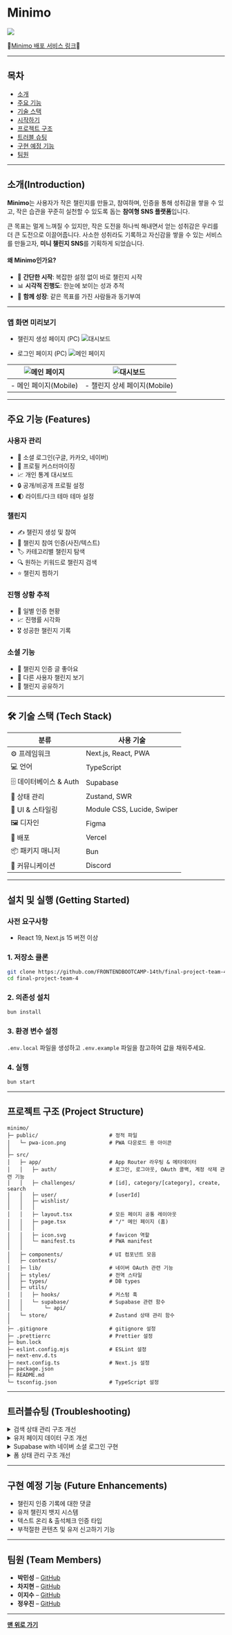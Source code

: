 # Minimo

![](./public/readme/banner.png)

💛[Minimo 배포 서비스 링크](https://minimo-project.vercel.app/)💛

---

## 목차

- [소개](#-소개-introduction)
- [주요 기능](#-주요-기능-features)
- [기술 스택](#-기술-스택-tech-stack)
- [시작하기](#-시작하기-getting-started)
- [프로젝트 구조](#-프로젝트-구조-project-structure)
- [트러블 슈팅](#-트러블슈팅-troubleshooting)
- [구현 예정 기능](#-구현-예정-기능-future-enhancements)
- [팀원](#-팀원-team-members)

---

## 소개(Introduction)

**Minimo**는 사용자가 작은 챌린지를 만들고, 참여하며, 인증을 통해 성취감을 쌓을 수 있고, 작은 습관을 꾸준히 실천할 수 있도록 돕는 **참여형 SNS 플랫폼**입니다.

큰 목표는 멀게 느껴질 수 있지만, 작은 도전을 하나씩 해내면서 얻는 성취감은 우리를 더 큰 도전으로 이끌어줍니다. 사소한 성취라도 기록하고 자신감을 쌓을 수 있는 서비스를 만들고자, **미니 챌린지 SNS**를 기획하게 되었습니다.

#### 왜 Minimo인가요?

- 🎯 **간단한 시작**: 복잡한 설정 없이 바로 챌린지 시작
- 📊 **시각적 진행도**: 한눈에 보이는 성과 추적
- 🤝 **함께 성장**: 같은 목표를 가진 사람들과 동기부여

---

### 앱 화면 미리보기

- 챌린지 생성 페이지 (PC)
  ![대시보드](./public/readme/pc-screenshot02.png)

- 로그인 페이지 (PC)
  ![메인 페이지](./public/readme/pc-screenshot01.png)

| ![메인 페이지](./public/readme/mobile-screenshot01.png) | ![대시보드](./public/readme/mobile-screenshot02.png) |
| ------------------------------------------------------- | ---------------------------------------------------- |
| - 메인 페이지(Mobile)                                   | - 챌린지 상세 페이지(Mobile)                         |

---

## 주요 기능 (Features)

### 사용자 관리

- 🔐 소셜 로그인(구글, 카카오, 네이버)
- 👥 프로필 커스터마이징
- 📈 개인 통계 대시보드
- 🔒 공개/비공개 프로필 설정
- 🌓 라이트/다크 테마 테마 설정

### 챌린지

- ✍️ 챌린지 생성 및 참여
- 📸 챌린지 참여 인증(사진/텍스트)
- 🏷️ 카테고리별 챌린지 탐색
- 🔍 원하는 키워드로 챌린지 검색
- ⭐ 챌린지 찜하기

### 진행 상황 추적

- 📅 일별 인증 현황
- 📈 진행률 시각화
- 🎖️ 성공한 챌린지 기록

### 소셜 기능

- 💛 챌린지 인증 글 좋아요
- 👀 다른 사용자 챌린지 보기
- 🔗 챌린지 공유하기

---

## 🛠️ 기술 스택 (Tech Stack)

| 분류                   | 사용 기술                  |
| ---------------------- | -------------------------- |
| ⚙️ 프레임워크          | Next.js, React, PWA        |
| 💻 언어                | TypeScript                 |
| 🗄️ 데이터베이스 & Auth | Supabase                   |
| 🔄 상태 관리           | Zustand, SWR               |
| 🎨 UI & 스타일링       | Module CSS, Lucide, Swiper |
| 🖼️ 디자인              | Figma                      |
| 🚀 배포                | Vercel                     |
| 📦 패키지 매니저       | Bun                        |
| 💬 커뮤니케이션        | Discord                    |

---

## 설치 및 실행 (Getting Started)

### 사전 요구사항

- React 19, Next.js 15 버전 이상

### 1. 저장소 클론

```bash
git clone https://github.com/FRONTENDBOOTCAMP-14th/final-project-team-4.git
cd final-project-team-4
```

### 2. 의존성 설치

```bash
bun install
```

### 3. 환경 변수 설정

`.env.local` 파일을 생성하고 `.env.example` 파일을 참고하여 값을 채워주세요.

### 4. 실행

```bash
bun start
```

---

## 프로젝트 구조 (Project Structure)

```plaintext
minimo/
├─ public/                       # 정적 파일
│   └─ pwa-icon.png              # PWA 다운로드 용 아이콘
│
├─ src/
│   ├─ app/                      # App Router 라우팅 & 메타데이터
│   │   ├─ auth/                 # 로그인, 로그아웃, OAuth 콜백, 계정 삭제 관련 기능
│   │   ├─ challenges/           # [id], category/[category], create, search
│   │   ├─ user/                 # [userId]
│   │   ├─ wishlist/
│   │   │
│   │   ├─ layout.tsx            # 모든 페이지 공통 레이아웃
│   │   ├─ page.tsx              # "/" 메인 페이지 (홈)
│   │   │
│   │   ├─ icon.svg              # favicon 역할
│   │   └─ manifest.ts           # PWA manifest
│   │
│   ├─ components/               # UI 컴포넌트 모음
│   ├─ contexts/
│   ├─ lib/                      # 네이버 OAuth 관련 기능
│   ├─ styles/                   # 전역 스타일
│   ├─ types/                    # DB types
│   ├─ utils/
│   │   ├─ hooks/                # 커스텀 훅
│   │   └─ supabase/             # Supabase 관련 함수
│   │       └─ api/
│   └─ store/                    # Zustand 상태 관리 함수
│
├─ .gitignore                    # gitignore 설정
├─ .prettierrc                   # Prettier 설정
├─ bun.lock
├─ eslint.config.mjs             # ESLint 설정
├─ next-env.d.ts
├─ next.config.ts                # Next.js 설정
├─ package.json
├─ README.md
└─ tsconfig.json                 # TypeScript 설정

```

---

## 트러블슈팅 (Troubleshooting)

<details>

<summary>검색 상태 관리 구조 개선</summary>

**문제**: 검색어, 결과, 로딩/에러/정렬 등의 상태가 여러 컴포넌트에서 각각 관리되며 로직이 분산됨. 이로 인해 상태 일관성이 떨어지고, 컴포넌트 간 상태 공유 시 props drilling 등 복잡한 구조가 발생함.

**해결**: Zustand를 도입해 모든 검색 관련 상태를 하나의 전역 스토어에서 관리하도록 구조를 통합함. 이를 통해 상태 흐름을 한눈에 파악할 수 있고, 각 컴포넌트는 필요한 상태만 구독하여 코드 가독성과 유지보수성이 크게 향상됨. 또한 상태 초기화나 리셋 처리도 간단해져 개발 효율성이 증가함.

```tsx
export const useSearchStore = create<SearchState>((set) => ({
  query: "",
  searchResults: [],
  photoChallenges: [],
  writingChallenges: [],
  attendanceChallenges: [],
  photoSort: "latest",
  writingSort: "latest",
  attendanceSort: "latest",
  isLoading: false,
  isPhotoLoading: false,
  isWritingLoading: false,
  isAttendanceLoading: false,
  error: null,
  setQuery: (query) => set({ query }),
  setSearchResults: (results) => set({ searchResults: results }),
  setPhotoChallenges: (challenges) => set({ photoChallenges: challenges }),
  setWritingChallenges: (challenges) => set({ writingChallenges: challenges }),
  setAttendanceChallenges: (challenges) =>
    set({ attendanceChallenges: challenges }),
  setPhotoSort: (sort) => set({ photoSort: sort }),
  setWritingSort: (sort) => set({ writingSort: sort }),
  setAttendanceSort: (sort) => set({ attendanceSort: sort }),
  setLoading: (loading) => set({ isLoading: loading }),
  setPhotoLoading: (loading) => set({ isPhotoLoading: loading }),
  setWritingLoading: (loading) => set({ isWritingLoading: loading }),
  setAttendanceLoading: (loading) => set({ isAttendanceLoading: loading }),
  setError: (error) => set({ error }),
  resetSearch: () =>
    set({
      query: "",
      searchResults: [],
      photoChallenges: [],
      writingChallenges: [],
      attendanceChallenges: [],
      photoSort: "latest",
      writingSort: "latest",
      attendanceSort: "latest",
      isLoading: false,
      isPhotoLoading: false,
      isWritingLoading: false,
      isAttendanceLoading: false,
      error: null,
    }),
}))
```

</details>

<details>

<summary>유저 페이지 데이터 구조 개선</summary>

**문제**: 유저 페이지를 여러 섹션별 컴포넌트로 분리하면서 각 컴포넌트가 개별적으로 데이터를 요청.
이 과정에서 클라이언트 컴포넌트가 서버 전용 모듈을 import하는 문제가 발생해, “서버 전용 코드를 클라이언트에서 사용할 수 없음” 오류가 나타남.

**해결**: 데이터 요청을 하위 컴포넌트에서 분리해, 상위 wrapper 컴포넌트에서 한 번에 서버 데이터 페칭 후 각 섹션에 props로 전달하도록 구조를 변경함.
이를 통해 클라이언트/서버 경계를 명확히 하고, 데이터 흐름과 유지보수성을 개선.

```tsx
// Wrapper (Server Component)
export default async function UserChallengesSectionData() {
  const { data: ongoingParticipants } = await supabase
    .from("challenge_participants")
    .select("*")
    .eq("user_id", pageUser.id)
    .eq("is_progress", true)

  // ...더 많은 데이터 페칭
  RETURN(
    <UserChallengesSection
      isMyPage={isMyPage}
      ongoingChallenges={ongoingChallenges}
      pastChallenges={pastChallenges}
      createdChallenges={createdChallenges}
    />
  )
}

// Client Component
;("use client")

export default function UserChallengesSection({
  isMyPage,
  ongoingChallenges,
  pastChallenges,
  createdChallenges,
}) {
  // ...
}
```

</details>

<details>

<summary>Supabase with 네이버 소셜 로그인 구현</summary>

**문제**: Supabase에는 NAVER Provider가 존재하지 않아 OAuth 인증을 직접 구현해야 했다. NextAuth를 사용하면 프로젝트 아키텍처의 통일성이 깨지는 문제가 있었기 때문에 Supabase 기반으로 자체 인증 로직을 구성해야 했다.

**해결**: `getNaverTokenServerSide`, `getNaverUserInfoServerSide` 유틸 함수를 통해 코드 → 토큰 → 사용자 정보의 인증 흐름을 직접 구현하고, 콜백 라우트에서 Supabase 세션과 연동.
SSR 환경 대응을 위해 `cookies()` 객체 구조를 사용해 세션 타입 에러를 수정하고, `auth.users`에 유저 생성 시 `public.users`로 자동 복사되는 SQL 트리거 함수를 추가하여 네이버 소셜 로그인을 완성.

**getNaverUserInfoServerSide 함수**

```tsx
export const getNaverUserInfoServerSide = async (
  accessToken: string
): Promise<NaverUserResponse> => {
  const response = await fetch("https://openapi.naver.com/v1/nid/me", {
    headers: { Authorization: `Bearer ${accessToken}` },
    cache: "no-store",
  })

  const json = await response.json()

  if (!response.ok || json.resultcode !== "00") {
    throw new Error(
      `사용자 정보 가져오기에 실패했습니다. (HTTP ${response.status}) ${json.message ?? ""}`
    )
  }

  return json
}
```

</details>

<details>

<summary>폼 상태 관리 구조 개선</summary>

**문제**: 입력 필드를 컴포넌트 단위로 분리하면서, 각 필드의 값·에러·안내 문구를 루트 폼에서 일관성 있게 관리하기 어려운 구조가 되고 상태 변경 시 동기화가 복잡해지는 문제가 발생.

**해결**: 폼의 상태 관리는 루트 폼에서 수행하고, 각 인풋은 react-hook-form의 Controller로 감싸 루트 폼과 직접 연결.
이를 통해 인풋 단위의 실시간 피드백은 개별 인풋에서 빠르게 반영되게 하면서도, 상태 관리와 UI를 명확히 분리하고 일관된 props 규칙으로 구조적 안정성을 확보.

**create-form.tsx 일부 발췌**

```tsx
<div className={styles.scrollArea}>
        <Controller
          name="title"
          control={control}
          rules={{
            required: "챌린지 생성을 위한 타이틀을 입력해주세요.",
            maxLength: { value: 40, message: "40자 이내로 입력해주세요." },
          }}
          render={({ field, fieldState }) => (
            <TextInput
              id="title"
              value={field.value}
              onChange={field.onChange}
              error={fieldState.error?.message}
            />
          )}
        />

        <Controller
          name="category"
          control={control}
          render={({ field }) => (
            <ChoiceInput
              id="category"
              value={field.value}
              onChange={field.onChange}
            />
          )}
        />

        <Controller
          name="tags"
          control={control}
          render={({ field }) => (
            <TagInput id="tags" value={field.value} onChange={field.onChange} />
          )}
        />
```

</details>

---

## 구현 예정 기능 (Future Enhancements)

- 챌린지 인증 기록에 대한 댓글
- 유저 챌린지 뱃지 시스템
- 텍스트 온리 & 출석체크 인증 타입
- 부적절한 콘텐츠 및 유저 신고하기 기능

---

## 팀원 (Team Members)

- **박민성** – [GitHub](https://github.com/PMS990126)
- **차지현** – [GitHub](https://github.com/chajiiiii)
- **이지수** – [GitHub](https://github.com/chacokyo)
- **정우진** – [GitHub](https://github.com/wjinss)

---

**[맨 위로 가기](#minimo)**
